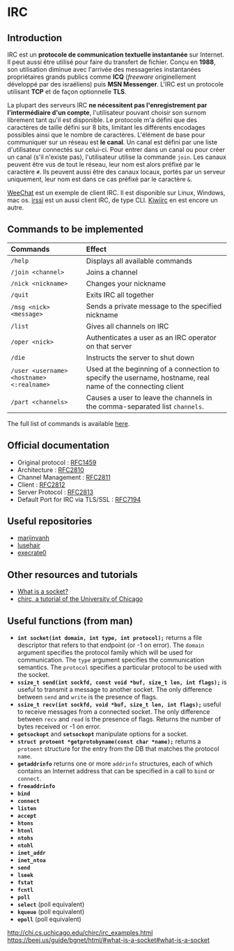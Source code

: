 # IRC

## Introduction

IRC est un **protocole de communication textuelle instantanée** sur Internet. Il peut aussi être utilisé pour faire du transfert de fichier. Conçu en **1988**, son utilisation diminue avec l'arrivée des messageries instantanées propriétaires grands publics comme **ICQ** (*freeware* originellement développé par des israéliens) puis **MSN Messenger**. L'IRC est un protocole utilisant **TCP** et de façon optionnelle **TLS**.

La plupart des serveurs IRC **ne nécessitent pas l'enregistrement par l'intermédiaire d'un compte**, l'utilisateur pouvant choisir son surnom librement tant qu'il est disponible. Le protocole m'a défini que des caractères de taille défini sur 8 bits, limitant les différents encodages possibles ainsi que le nombre de caractères. L'élément de base pour communiquer sur un réseau est **le canal**. Un canal est défini par une liste d'utilisateur connectés sur celui-ci. Pour entrer dans un canal ou pour créer un canal (s'il n'existe pas), l'utilisateur utilise la commande `join`. Les canaux peuvent être vus de tout le réseau, leur nom est alors préfixé par le caractère `#`. Ils peuvent aussi être des canaux locaux, portés par un serveur uniquement, leur nom est dans ce cas préfixé par le caractère `&`.

[WeeChat](https://weechat.org/) est un exemple de client IRC. Il est disponible sur Linux, Windows, mac os. [irssi](https://irssi.org/) est un aussi client IRC, de type CLI. [Kiwiirc](https://kiwiirc.com/) en est encore un autre.

## Commands to be implemented

| Commands	| Effect |
|:----------|:-------|
| `/help`	| Displays all available commands |
| `/join <channel>`	| Joins a channel |
| `/nick <nickname>`	| Changes your nickname |
| `/quit`	| Exits IRC all together |
| `/msg <nick> <message>`	| Sends a private message to the specified nickname |
| `/list`	| Gives all channels on IRC |
| `/oper <nick>`	| Authenticates a user as an IRC operator on that server |
| `/die`	| Instructs the server to shut down |
| `/user <username> <hostname> <:realname>`	| Used at the beginning of a connection to specify the username, hostname, real name of the connecting client |
| `/part <channels>`	| Causes a user to leave the channels in the comma-separated list `channels`.

The full list of commands is available [here](https://en.wikipedia.org/wiki/List_of_Internet_Relay_Chat_commands).

## Official documentation

- Original protocol : [RFC1459](https://tools.ietf.org/html/rfc1459)
- Architecture : [RFC2810](https://tools.ietf.org/html/rfc2810)
- Channel Management : [RFC2811](https://tools.ietf.org/html/rfc2811)
- Client : [RFC2812](https://tools.ietf.org/html/rfc2812)
- Server Protocol : [RFC2813](https://tools.ietf.org/html/rfc2813)
- Default Port for IRC via TLS/SSL : [RFC7194](https://tools.ietf.org/html/rfc7194)

## Useful repositories

- [marijnvanh](https://github.com/marijnvanh/ft_IRC)
- [lusehair](https://github.com/lusehair/ft_irc)
- [execrate0](https://github.com/execrate0/ft_irc)

## Other resources and tutorials

- [What is a socket?](https://beej.us/guide/bgnet/html/)
- [chirc, a tutorial of the University of Chicago](http://chi.cs.uchicago.edu/chirc/intro.html)

## Useful functions (from man)

- **`int socket(int domain, int type, int protocol);`** returns a file descriptor that refers to that endpoint (or -1 on error). The `domain` argument specifies the protocol family which will be used for communication. The `type` argument specifies the communication semantics. The `protocol` specifies a particular protocol to be used with the socket.
- **`ssize_t send(int sockfd, const void *buf, size_t len, int flags);`** is useful to transmit a message to another socket. The only difference between `send` and `write` is the presence of flags.
- **`ssize_t recv(int sockfd, void *buf, size_t len, int flags);`** useful to receive messages from a connected socket. The only difference between `recv` and `read` is the presence of flags. Returns the number of bytes received or -1 on error.
- **`getsockopt`** and **`setsockopt`** manipulate options for a socket.
- **`struct protoent *getprotobyname(const char *name);`** returns a `protoent` structure for the entry from the DB that matches the protocol `name`.
- **`getaddrinfo`** returns one or more `addrinfo` structures, each of which contains an Internet address that can be specified in a call to `bind` or `connect`.
- **`freeaddrinfo`**
- **`bind`**
- **`connect`**
- **`listen`**
- **`accept`**
- **`htons`**
- **`htonl`**
- **`ntohs`**
- **`ntohl`**
- **`inet_addr`**
- **`inet_ntoa`**
- **`send`**
- **`lseek`**
- **`fstat`**
- **`fcntl`**
- **`poll`**
- **`select`** (poll equivalent)
- **`kqueue`** (poll equivalent)
- **`epoll`** (poll equivalent)


http://chi.cs.uchicago.edu/chirc/irc_examples.html
https://beej.us/guide/bgnet/html/#what-is-a-socket#what-is-a-socket
